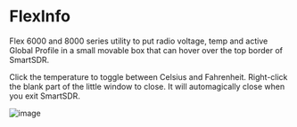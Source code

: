 # FlexInfo
Flex 6000 and 8000 series utility to put radio voltage, temp and active Global Profile in a small movable box that can hover over the top border of SmartSDR.

Click the temperature to toggle between Celsius and Fahrenheit.  Right-click the blank part of the little window to close.  It will automagically close when you exit SmartSDR.

![image](https://github.com/user-attachments/assets/4626635d-dea0-4d4c-9bbf-2cfc33e8c296)
